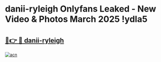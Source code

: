 # danii-ryleigh Onlyfans Leaked - New Video & Photos March 2025 !ydla5

# <h2><a href="https://5esa5a.iuczelnia.edu.pl?title=danii-ryleigh&ref=ydla5">🔗👉 🔴 danii-ryleigh</a></h2>

[![acn](https://github.com/user-attachments/assets/0f9c940e-d8b0-45ae-aac7-cd30a18b3e1c)](https://5esa5a.iuczelnia.edu.pl?title=danii-ryleigh&ref=ydla5)

